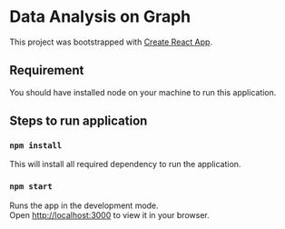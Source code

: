 # Data Analysis on Graph

This project was bootstrapped with [Create React App](https://github.com/facebook/create-react-app).

## Requirement

You should have installed node on your machine to run this application.

## Steps to run application

### `npm install`

This will install all required dependency to run the application.

### `npm start`

Runs the app in the development mode.\
Open [http://localhost:3000](http://localhost:3000) to view it in your browser.

